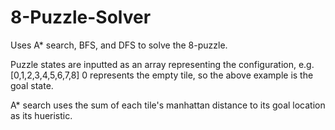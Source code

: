 # 8-Puzzle-Solver
Uses A* search, BFS, and DFS to solve the 8-puzzle.

Puzzle states are inputted as an array representing the configuration, e.g. [0,1,2,3,4,5,6,7,8]
0 represents the empty tile, so the above example is the goal state. 

A* search uses the sum of each tile's manhattan distance to its goal location as its hueristic. 
